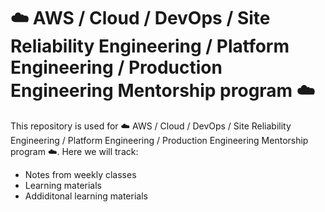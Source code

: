 # ☁️ AWS / Cloud / DevOps / Site Reliability Engineering / Platform Engineering / Production Engineering Mentorship program ☁️

This repository is used for ☁️ AWS / Cloud / DevOps / Site Reliability Engineering / Platform Engineering / Production Engineering Mentorship program ☁️. Here we will track: 
- Notes from weekly classes 
- Learning materials 
- Addiditonal learning materials

